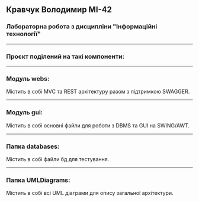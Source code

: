 ## Кравчук Володимир МІ-42
### Лабораторна робота з дисципліни "Інформаційні технології"

----
### Проєкт поділений на такі компоненти:

----
### Модуль webs:
Містить в собі MVC та REST архітектуру разом з підтримкою SWAGGER.

----
### Модуль gui:
Містить в собі основні файли для роботи з DBMS та GUI на SWING/AWT.

----
### Папка databases:
Містить в собі файли бд для тестування.

----
### Папка UMLDiagrams:
Містить в собі всі UML діаграми для опису загальної архітектури.
